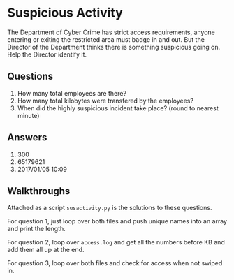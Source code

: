 # Suspicious Activity
The Department of Cyber Crime has strict access requirements, anyone entering or exiting the restricted area must badge in and out. But the Director of the Department thinks there is something suspicious going on. Help the Director identify it.

## Questions
1. How many total employees are there?
2. How many total kilobytes were transfered by the employees?
3. When did the highly suspicious incident take place? (round to nearest minute)

## Answers
1. 300
2. 65179621
3. 2017/01/05 10:09

## Walkthroughs

Attached as a script `susactivity.py` is the solutions to these questions.

For question 1, just loop over both files and push unique names into an array and print the length.

For question 2, loop over `access.log` and get all the numbers before KB and add them all up at the end.

For question 3, loop over both files and check for access when not swiped in.
